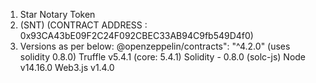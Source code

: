1. Star Notary Token 
2. (SNT)
(CONTRACT ADDRESS : 0x93CA43bE09F2C24F092CBEC33AB94C9fb549D4f0)
3. Versions as per below: 
@openzeppelin/contracts": "^4.2.0" (uses solidity 0.8.0) 
Truffle v5.4.1 (core: 5.4.1)
Solidity - 0.8.0 (solc-js)
Node v14.16.0
Web3.js v1.4.0